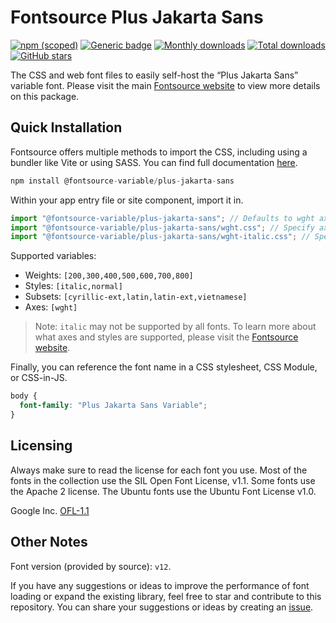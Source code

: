 # Fontsource Plus Jakarta Sans

[![npm (scoped)](https://img.shields.io/npm/v/@fontsource-variable/plus-jakarta-sans?color=brightgreen)](https://www.npmjs.com/package/@fontsource-variable/plus-jakarta-sans) [![Generic badge](https://img.shields.io/badge/fontsource-passing-brightgreen)](https://github.com/fontsource/fontsource) [![Monthly downloads](https://badgen.net/npm/dm/@fontsource-variable/plus-jakarta-sans)](https://github.com/fontsource/fontsource) [![Total downloads](https://badgen.net/npm/dt/@fontsource-variable/plus-jakarta-sans)](https://github.com/fontsource/fontsource) [![GitHub stars](https://img.shields.io/github/stars/fontsource/fontsource.svg?style=social&label=Star)](https://github.com/fontsource/fontsource/stargazers)

The CSS and web font files to easily self-host the “Plus Jakarta Sans” variable font. Please visit the main [Fontsource website](https://fontsource.org/fonts/plus-jakarta-sans) to view more details on this package.

## Quick Installation

Fontsource offers multiple methods to import the CSS, including using a bundler like Vite or using SASS. You can find full documentation [here](https://fontsource.org/docs/getting-started/introduction).

```javascript
npm install @fontsource-variable/plus-jakarta-sans
```

Within your app entry file or site component, import it in.

```javascript
import "@fontsource-variable/plus-jakarta-sans"; // Defaults to wght axis
import "@fontsource-variable/plus-jakarta-sans/wght.css"; // Specify axis
import "@fontsource-variable/plus-jakarta-sans/wght-italic.css"; // Specify axis and style
```

Supported variables:
- Weights: `[200,300,400,500,600,700,800]`
- Styles: `[italic,normal]`
- Subsets: `[cyrillic-ext,latin,latin-ext,vietnamese]`
- Axes: `[wght]`

> Note: `italic` may not be supported by all fonts. To learn more about what axes and styles are supported, please visit the [Fontsource website](https://fontsource.org/fonts/plus-jakarta-sans).

Finally, you can reference the font name in a CSS stylesheet, CSS Module, or CSS-in-JS.

```css
body {
  font-family: "Plus Jakarta Sans Variable";
}
```

## Licensing
Always make sure to read the license for each font you use. Most of the fonts in the collection use the SIL Open Font License, v1.1. Some fonts use the Apache 2 license. The Ubuntu fonts use the Ubuntu Font License v1.0.

Google Inc.
[OFL-1.1](http://scripts.sil.org/OFL)

## Other Notes
Font version (provided by source): `v12`.

If you have any suggestions or ideas to improve the performance of font loading or expand the existing library, feel free to star and contribute to this repository. You can share your suggestions or ideas by creating an [issue](https://github.com/fontsource/fontsource/issues).